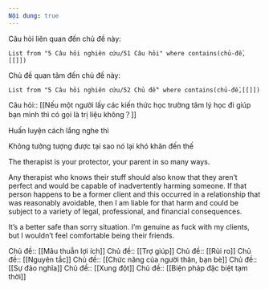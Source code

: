 ```yaml
---
Nội dung: true
---
```


Câu hỏi liên quan đến chủ đề này:
```dataview
List from "5 Câu hỏi nghiên cứu/51 Câu hỏi" where contains(chủ-đề,[[]]) 
```

Chủ đề quan tâm đến chủ đề này:
```dataview
List from "5 Câu hỏi nghiên cứu/52 Chủ đề" where contains(chủ-đề,[[]]) 
```
Câu hỏi:: [[Nếu một người lấy các kiến thức học trường tâm lý học đi giúp bạn mình thì có gọi là trị liệu không？]]  

Huấn luyện cách lắng nghe thì

Không tưởng tượng được tại sao nó lại khó khăn đến thế 

The therapist is your protector, your parent in so many ways.

Any therapist who knows their stuff should also know that they aren’t perfect and would be capable of inadvertently harming someone. If that person happens to be a former client and this occurred in a relationship that was reasonably avoidable, then I am liable for that harm and could be subject to a variety of legal, professional, and financial consequences.

It’s a better safe than sorry situation. I’m genuine as fuck with my clients, but I wouldn’t feel comfortable being their friends.


Chủ đề:: [[Mâu thuẫn lợi ích]]
Chủ đề:: [[Trợ giúp]]
Chủ đề:: [[Rủi ro]]
Chủ đề:: [[Nguyên tắc]]
Chủ đề:: [[Chức năng của người thân, bạn bè]]
Chủ đề:: [[Sự đảo nghĩa]]
Chủ đề:: [[Xung đột]]
Chủ đề:: [[Biện pháp đặc biệt tạm thời]]